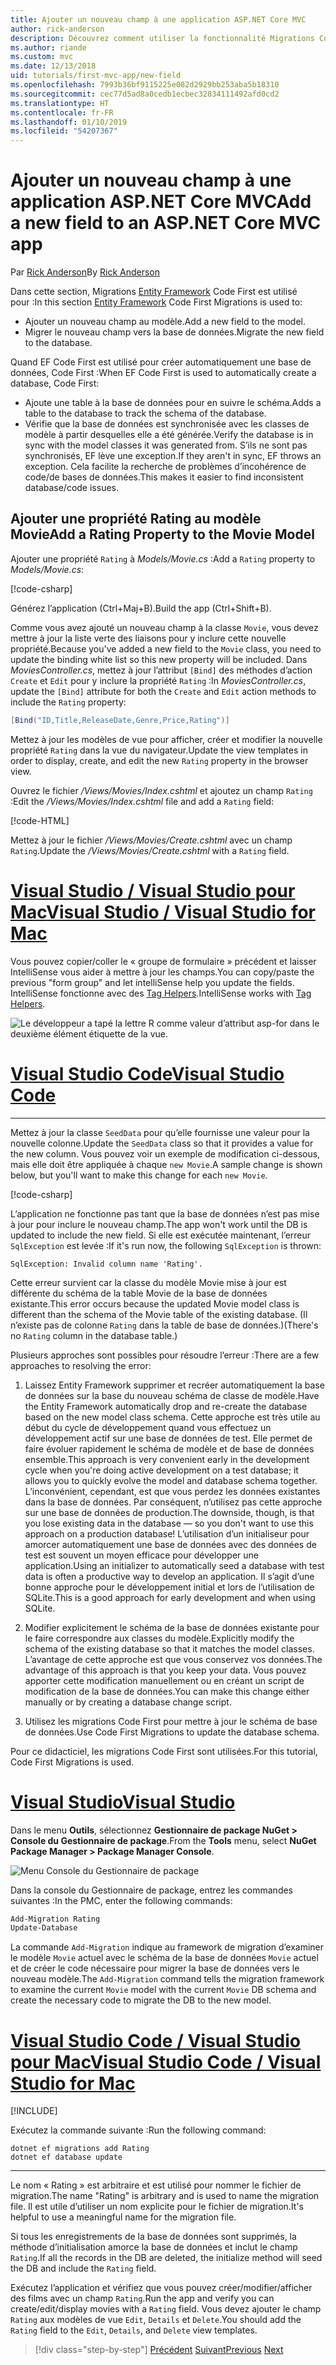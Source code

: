 ```yaml
---
title: Ajouter un nouveau champ à une application ASP.NET Core MVC
author: rick-anderson
description: Découvrez comment utiliser la fonctionnalité Migrations Code First d’Entity Framework pour ajouter un nouveau champ à un modèle et migrer ce changement vers une base de données.
ms.author: riande
ms.custom: mvc
ms.date: 12/13/2018
uid: tutorials/first-mvc-app/new-field
ms.openlocfilehash: 7993b36bf9115225e082d2929bb253aba5b18310
ms.sourcegitcommit: cec77d5ad8a0cedb1ecbec32834111492afd0cd2
ms.translationtype: HT
ms.contentlocale: fr-FR
ms.lasthandoff: 01/10/2019
ms.locfileid: "54207367"
---
```

# <a name="add-a-new-field-to-an-aspnet-core-mvc-app"></a><span data-ttu-id="a0e7f-103">Ajouter un nouveau champ à une application ASP.NET Core MVC</span><span class="sxs-lookup"><span data-stu-id="a0e7f-103">Add a new field to an ASP.NET Core MVC app</span></span>

<span data-ttu-id="a0e7f-104">Par [Rick Anderson](https://twitter.com/RickAndMSFT)</span><span class="sxs-lookup"><span data-stu-id="a0e7f-104">By [Rick Anderson](https://twitter.com/RickAndMSFT)</span></span>

<span data-ttu-id="a0e7f-105">Dans cette section, Migrations [Entity Framework](/ef/core/get-started/aspnetcore/new-db) Code First est utilisé pour :</span><span class="sxs-lookup"><span data-stu-id="a0e7f-105">In this section [Entity Framework](/ef/core/get-started/aspnetcore/new-db) Code First Migrations is used to:</span></span>

* <span data-ttu-id="a0e7f-106">Ajouter un nouveau champ au modèle.</span><span class="sxs-lookup"><span data-stu-id="a0e7f-106">Add a new field to the model.</span></span>
* <span data-ttu-id="a0e7f-107">Migrer le nouveau champ vers la base de données.</span><span class="sxs-lookup"><span data-stu-id="a0e7f-107">Migrate the new field to the database.</span></span>

<span data-ttu-id="a0e7f-108">Quand EF Code First est utilisé pour créer automatiquement une base de données, Code First :</span><span class="sxs-lookup"><span data-stu-id="a0e7f-108">When EF Code First is used to automatically create a database, Code First:</span></span>

* <span data-ttu-id="a0e7f-109">Ajoute une table à la base de données pour en suivre le schéma.</span><span class="sxs-lookup"><span data-stu-id="a0e7f-109">Adds a table to the database to  track the schema of the database.</span></span>
* <span data-ttu-id="a0e7f-110">Vérifie que la base de données est synchronisée avec les classes de modèle à partir desquelles elle a été générée.</span><span class="sxs-lookup"><span data-stu-id="a0e7f-110">Verify the database is in sync with the model classes it was generated from.</span></span> <span data-ttu-id="a0e7f-111">S’ils ne sont pas synchronisés, EF lève une exception.</span><span class="sxs-lookup"><span data-stu-id="a0e7f-111">If they aren't in sync, EF throws an exception.</span></span> <span data-ttu-id="a0e7f-112">Cela facilite la recherche de problèmes d’incohérence de code/de bases de données.</span><span class="sxs-lookup"><span data-stu-id="a0e7f-112">This makes it easier to find inconsistent database/code issues.</span></span>

## <a name="add-a-rating-property-to-the-movie-model"></a><span data-ttu-id="a0e7f-113">Ajouter une propriété Rating au modèle Movie</span><span class="sxs-lookup"><span data-stu-id="a0e7f-113">Add a Rating Property to the Movie Model</span></span>

<span data-ttu-id="a0e7f-114">Ajouter une propriété `Rating` à *Models/Movie.cs* :</span><span class="sxs-lookup"><span data-stu-id="a0e7f-114">Add a `Rating` property to *Models/Movie.cs*:</span></span>

[!code-csharp[](~/tutorials/first-mvc-app/start-mvc/sample/MvcMovie22/Models/MovieDateRating.cs?highlight=13&name=snippet)]

<span data-ttu-id="a0e7f-115">Générez l’application (Ctrl+Maj+B).</span><span class="sxs-lookup"><span data-stu-id="a0e7f-115">Build the app (Ctrl+Shift+B).</span></span>

<span data-ttu-id="a0e7f-116">Comme vous avez ajouté un nouveau champ à la classe `Movie`, vous devez mettre à jour la liste verte des liaisons pour y inclure cette nouvelle propriété.</span><span class="sxs-lookup"><span data-stu-id="a0e7f-116">Because you've added a new field to the `Movie` class, you need to update the binding white list so this new property will be included.</span></span> <span data-ttu-id="a0e7f-117">Dans *MoviesController.cs*, mettez à jour l’attribut `[Bind]` des méthodes d’action `Create` et `Edit` pour y inclure la propriété `Rating` :</span><span class="sxs-lookup"><span data-stu-id="a0e7f-117">In *MoviesController.cs*, update the `[Bind]` attribute for both the `Create` and `Edit` action methods to include the `Rating` property:</span></span>

```csharp
[Bind("ID,Title,ReleaseDate,Genre,Price,Rating")]
   ```

<span data-ttu-id="a0e7f-118">Mettez à jour les modèles de vue pour afficher, créer et modifier la nouvelle propriété `Rating` dans la vue du navigateur.</span><span class="sxs-lookup"><span data-stu-id="a0e7f-118">Update the view templates in order to display, create, and edit the new `Rating` property in the browser view.</span></span>

<span data-ttu-id="a0e7f-119">Ouvrez le fichier */Views/Movies/Index.cshtml* et ajoutez un champ `Rating` :</span><span class="sxs-lookup"><span data-stu-id="a0e7f-119">Edit the */Views/Movies/Index.cshtml* file and add a `Rating` field:</span></span>

[!code-HTML[](~/tutorials/first-mvc-app/start-mvc/sample/MvcMovie22/Views/Movies/IndexGenreRating.cshtml?highlight=16,38&range=24-64)]

<span data-ttu-id="a0e7f-120">Mettez à jour le fichier */Views/Movies/Create.cshtml* avec un champ `Rating`.</span><span class="sxs-lookup"><span data-stu-id="a0e7f-120">Update the */Views/Movies/Create.cshtml* with a `Rating` field.</span></span>

<!-- VS -------------------------->
# <a name="visual-studio--visual-studio-for-mactabvisual-studiovisual-studio-mac"></a>[<span data-ttu-id="a0e7f-121">Visual Studio / Visual Studio pour Mac</span><span class="sxs-lookup"><span data-stu-id="a0e7f-121">Visual Studio / Visual Studio for Mac</span></span>](#tab/visual-studio+visual-studio-mac)

<span data-ttu-id="a0e7f-122">Vous pouvez copier/coller le « groupe de formulaire » précédent et laisser IntelliSense vous aider à mettre à jour les champs.</span><span class="sxs-lookup"><span data-stu-id="a0e7f-122">You can copy/paste the previous "form group" and let intelliSense help you update the fields.</span></span> <span data-ttu-id="a0e7f-123">IntelliSense fonctionne avec des [Tag Helpers](xref:mvc/views/tag-helpers/intro).</span><span class="sxs-lookup"><span data-stu-id="a0e7f-123">IntelliSense works with [Tag Helpers](xref:mvc/views/tag-helpers/intro).</span></span>

![Le développeur a tapé la lettre R comme valeur d’attribut asp-for dans le deuxième élément étiquette de la vue.](new-field/_static/cr.png)

<!-- Code -------------------------->
# <a name="visual-studio-codetabvisual-studio-code"></a>[<span data-ttu-id="a0e7f-127">Visual Studio Code</span><span class="sxs-lookup"><span data-stu-id="a0e7f-127">Visual Studio Code</span></span>](#tab/visual-studio-code)
<!-- This tab intentionally left blank. -->
---  
<!-- End of VS tabs -->

<span data-ttu-id="a0e7f-128">Mettez à jour la classe `SeedData` pour qu’elle fournisse une valeur pour la nouvelle colonne.</span><span class="sxs-lookup"><span data-stu-id="a0e7f-128">Update the `SeedData` class so that it provides a value for the new column.</span></span> <span data-ttu-id="a0e7f-129">Vous pouvez voir un exemple de modification ci-dessous, mais elle doit être appliquée à chaque `new Movie`.</span><span class="sxs-lookup"><span data-stu-id="a0e7f-129">A sample change is shown below, but you'll want to make this change for each `new Movie`.</span></span>

[!code-csharp[](start-mvc/sample/MvcMovie/Models/SeedDataRating.cs?name=snippet1&highlight=6)]

<span data-ttu-id="a0e7f-130">L’application ne fonctionne pas tant que la base de données n’est pas mise à jour pour inclure le nouveau champ.</span><span class="sxs-lookup"><span data-stu-id="a0e7f-130">The app won't work until the DB is updated to include the new field.</span></span> <span data-ttu-id="a0e7f-131">Si elle est exécutée maintenant, l’erreur `SqlException` est levée :</span><span class="sxs-lookup"><span data-stu-id="a0e7f-131">If it's run now, the following `SqlException` is thrown:</span></span>

`SqlException: Invalid column name 'Rating'.`

<span data-ttu-id="a0e7f-132">Cette erreur survient car la classe du modèle Movie mise à jour est différente du schéma de la table Movie de la base de données existante.</span><span class="sxs-lookup"><span data-stu-id="a0e7f-132">This error occurs because the updated Movie model class is different than the schema of the Movie table of the existing database.</span></span> <span data-ttu-id="a0e7f-133">(Il n’existe pas de colonne `Rating` dans la table de base de données.)</span><span class="sxs-lookup"><span data-stu-id="a0e7f-133">(There's no `Rating` column in the database table.)</span></span>

<span data-ttu-id="a0e7f-134">Plusieurs approches sont possibles pour résoudre l’erreur :</span><span class="sxs-lookup"><span data-stu-id="a0e7f-134">There are a few approaches to resolving the error:</span></span>

1. <span data-ttu-id="a0e7f-135">Laissez Entity Framework supprimer et recréer automatiquement la base de données sur la base du nouveau schéma de classe de modèle.</span><span class="sxs-lookup"><span data-stu-id="a0e7f-135">Have the Entity Framework automatically drop and re-create the database based on the new model class schema.</span></span> <span data-ttu-id="a0e7f-136">Cette approche est très utile au début du cycle de développement quand vous effectuez un développement actif sur une base de données de test. Elle permet de faire évoluer rapidement le schéma de modèle et de base de données ensemble.</span><span class="sxs-lookup"><span data-stu-id="a0e7f-136">This approach is very convenient early in the development cycle when you're doing active development on a test database; it allows you to quickly evolve the model and database schema together.</span></span> <span data-ttu-id="a0e7f-137">L’inconvénient, cependant, est que vous perdez les données existantes dans la base de données. Par conséquent, n’utilisez pas cette approche sur une base de données de production.</span><span class="sxs-lookup"><span data-stu-id="a0e7f-137">The downside, though, is that you lose existing data in the database — so you don't want to use this approach on a production database!</span></span> <span data-ttu-id="a0e7f-138">L’utilisation d’un initialiseur pour amorcer automatiquement une base de données avec des données de test est souvent un moyen efficace pour développer une application.</span><span class="sxs-lookup"><span data-stu-id="a0e7f-138">Using an initializer to automatically seed a database with test data is often a productive way to develop an application.</span></span> <span data-ttu-id="a0e7f-139">Il s’agit d’une bonne approche pour le développement initial et lors de l’utilisation de SQLite.</span><span class="sxs-lookup"><span data-stu-id="a0e7f-139">This is a good approach for early development and when using SQLite.</span></span>

2. <span data-ttu-id="a0e7f-140">Modifier explicitement le schéma de la base de données existante pour le faire correspondre aux classes du modèle.</span><span class="sxs-lookup"><span data-stu-id="a0e7f-140">Explicitly modify the schema of the existing database so that it matches the model classes.</span></span> <span data-ttu-id="a0e7f-141">L’avantage de cette approche est que vous conservez vos données.</span><span class="sxs-lookup"><span data-stu-id="a0e7f-141">The advantage of this approach is that you keep your data.</span></span> <span data-ttu-id="a0e7f-142">Vous pouvez apporter cette modification manuellement ou en créant un script de modification de la base de données.</span><span class="sxs-lookup"><span data-stu-id="a0e7f-142">You can make this change either manually or by creating a database change script.</span></span>

3. <span data-ttu-id="a0e7f-143">Utilisez les migrations Code First pour mettre à jour le schéma de base de données.</span><span class="sxs-lookup"><span data-stu-id="a0e7f-143">Use Code First Migrations to update the database schema.</span></span>

<span data-ttu-id="a0e7f-144">Pour ce didacticiel, les migrations Code First sont utilisées.</span><span class="sxs-lookup"><span data-stu-id="a0e7f-144">For this tutorial, Code First Migrations is used.</span></span>

<!-- VS -------------------------->
# <a name="visual-studiotabvisual-studio"></a>[<span data-ttu-id="a0e7f-145">Visual Studio</span><span class="sxs-lookup"><span data-stu-id="a0e7f-145">Visual Studio</span></span>](#tab/visual-studio)

<span data-ttu-id="a0e7f-146">Dans le menu **Outils**, sélectionnez **Gestionnaire de package NuGet > Console du Gestionnaire de package**.</span><span class="sxs-lookup"><span data-stu-id="a0e7f-146">From the **Tools** menu, select **NuGet Package Manager > Package Manager Console**.</span></span>

  ![Menu Console du Gestionnaire de package](adding-model/_static/pmc.png)

<span data-ttu-id="a0e7f-148">Dans la console du Gestionnaire de package, entrez les commandes suivantes :</span><span class="sxs-lookup"><span data-stu-id="a0e7f-148">In the PMC, enter the following commands:</span></span>

```powershell
Add-Migration Rating
Update-Database
```

<span data-ttu-id="a0e7f-149">La commande `Add-Migration` indique au framework de migration d’examiner le modèle `Movie` actuel avec le schéma de la base de données `Movie` actuel et de créer le code nécessaire pour migrer la base de données vers le nouveau modèle.</span><span class="sxs-lookup"><span data-stu-id="a0e7f-149">The `Add-Migration` command tells the migration framework to examine the current `Movie` model with the current `Movie` DB schema and create the necessary code to migrate the DB to the new model.</span></span>

# <a name="visual-studio-code--visual-studio-for-mactabvisual-studio-codevisual-studio-mac"></a>[<span data-ttu-id="a0e7f-150">Visual Studio Code / Visual Studio pour Mac</span><span class="sxs-lookup"><span data-stu-id="a0e7f-150">Visual Studio Code / Visual Studio for Mac</span></span>](#tab/visual-studio-code+visual-studio-mac)

[!INCLUDE[](~/includes/RP-mvc-shared/sqlite-warn.md)]

<span data-ttu-id="a0e7f-151">Exécutez la commande suivante :</span><span class="sxs-lookup"><span data-stu-id="a0e7f-151">Run the following command:</span></span>

```cli
dotnet ef migrations add Rating
dotnet ef database update
```

---  
<!-- End of VS tabs -->

<span data-ttu-id="a0e7f-152">Le nom « Rating » est arbitraire et est utilisé pour nommer le fichier de migration.</span><span class="sxs-lookup"><span data-stu-id="a0e7f-152">The name "Rating" is arbitrary and is used to name the migration file.</span></span> <span data-ttu-id="a0e7f-153">Il est utile d’utiliser un nom explicite pour le fichier de migration.</span><span class="sxs-lookup"><span data-stu-id="a0e7f-153">It's helpful to use a meaningful name for the migration file.</span></span>

<span data-ttu-id="a0e7f-154">Si tous les enregistrements de la base de données sont supprimés, la méthode d’initialisation amorce la base de données et inclut le champ `Rating`.</span><span class="sxs-lookup"><span data-stu-id="a0e7f-154">If all the records in the DB are deleted, the initialize method will seed the DB and include the `Rating` field.</span></span>

<span data-ttu-id="a0e7f-155">Exécutez l’application et vérifiez que vous pouvez créer/modifier/afficher des films avec un champ `Rating`.</span><span class="sxs-lookup"><span data-stu-id="a0e7f-155">Run the app and verify you can create/edit/display movies with a `Rating` field.</span></span> <span data-ttu-id="a0e7f-156">Vous devez ajouter le champ `Rating` aux modèles de vue `Edit`, `Details` et `Delete`.</span><span class="sxs-lookup"><span data-stu-id="a0e7f-156">You should add the `Rating` field to the `Edit`, `Details`, and `Delete` view templates.</span></span>

> [!div class="step-by-step"]
> <span data-ttu-id="a0e7f-157">[Précédent](search.md)
> [Suivant](validation.md)</span><span class="sxs-lookup"><span data-stu-id="a0e7f-157">[Previous](search.md)
[Next](validation.md)</span></span>  
